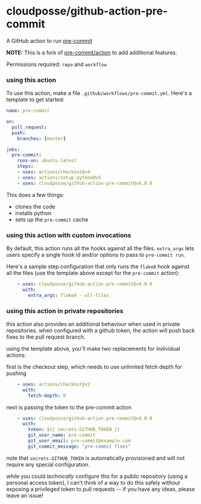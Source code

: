 cloudposse/github-action-pre-commit
=================

A GitHub action to run [pre-commit](https://pre-commit.com)

__NOTE:__ This is a fork of [pre-commit/action](https://github.com/pre-commit/action) to add additional features.

Permissions required: `repo` and `workflow`

### using this action

To use this action, make a file `.github/workflows/pre-commit.yml`.  Here's a
template to get started:

```yaml
name: pre-commit

on:
  pull_request:
  push:
    branches: [master]

jobs:
  pre-commit:
    runs-on: ubuntu-latest
    steps:
    - uses: actions/checkout@v4
    - uses: actions/setup-python@v5
    - uses: cloudposse/github-action-pre-commit@v4.0.0
```

This does a few things:

- clones the code
- installs python
- sets up the `pre-commit` cache

### using this action with custom invocations

By default, this action runs all the hooks against all the files.  `extra_args`
lets users specify a single hook id and/or options to pass to `pre-commit run`.

Here's a sample step configuration that only runs the `flake8` hook against all
the files (use the template above except for the `pre-commit` action):

```yaml
    - uses: cloudposse/github-action-pre-commit@v4.0.0
      with:
        extra_args: flake8 --all-files
```

### using this action in private repositories

this action also provides an additional behaviour when used in private
repositories.  when configured with a github token, the action will push back
fixes to the pull request branch.

using the template above, you'll make two replacements for individual actions:

first is the checkout step, which needs to use unlimited fetch depth for
pushing

```yaml
    - uses: actions/checkout@v2
      with:
        fetch-depth: 0
```

next is passing the token to the pre-commit action

```yaml
    - uses: cloudposse/github-action-pre-commit@v4.0.0
      with:
        token: ${{ secrets.GITHUB_TOKEN }}
        git_user_name: pre-commit
        git_user_email: pre-commit@example.com
        git_commit_message: "pre-commit fixes"
```

note that `secrets.GITHUB_TOKEN` is automatically provisioned and will not
require any special configuration.

while you could _technically_ configure this for a public repository (using a
personal access token), I can't think of a way to do this safely without
exposing a privileged token to pull requests -- if you have any ideas, please
leave an issue!
